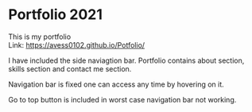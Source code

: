 # Portfolio 2021

This is my portfolio		
Link: https://avess0102.github.io/Potfolio/

I have included the side naviagtion bar.
Portfolio contains about section, skills section and contact me section.

Navigation bar is fixed one can access any time by hovering on it.

Go to top button is included in worst case navigation bar not working.
